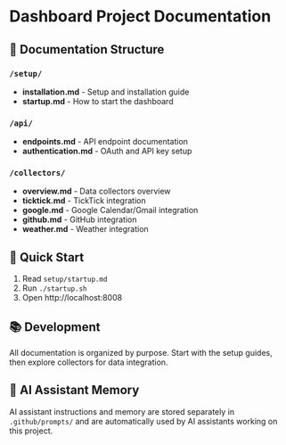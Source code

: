 # Dashboard Project Documentation

## 📁 Documentation Structure

### `/setup/`
- **installation.md** - Setup and installation guide
- **startup.md** - How to start the dashboard

### `/api/`
- **endpoints.md** - API endpoint documentation
- **authentication.md** - OAuth and API key setup

### `/collectors/`
- **overview.md** - Data collectors overview
- **ticktick.md** - TickTick integration
- **google.md** - Google Calendar/Gmail integration
- **github.md** - GitHub integration
- **weather.md** - Weather integration

## 🚀 Quick Start
1. Read `setup/startup.md` 
2. Run `./startup.sh`
3. Open http://localhost:8008

## 📚 Development
All documentation is organized by purpose. Start with the setup guides, then explore collectors for data integration.

## 🤖 AI Assistant Memory
AI assistant instructions and memory are stored separately in `.github/prompts/` and are automatically used by AI assistants working on this project.
